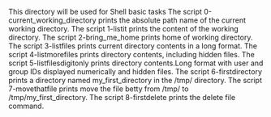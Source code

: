 This directory will be used for Shell basic tasks
The script 0-current_working_directory prints the absolute path name of the current working directory.
The script 1-listit prints the content of the working directory.
The script 2-bring_me_home prints home of working directory.
The script 3-listfiles prints current directory contents in a long format.
The script 4-listmorefiles prints directory contents, including hidden files.
The script 5-listfilesdigitonly prints  directory contents.Long format with user and group IDs displayed numerically and hidden files.
The script 6-firstdirectory prints a directory named my_first_directory in the /tmp/ directory.
The script 7-movethatfile prints move the file betty from /tmp/ to /tmp/my_first_directory.
The script 8-firstdelete prints the delete file command. 
